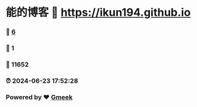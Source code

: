 # 能的博客 :link: https://ikun194.github.io 
### :page_facing_up: [6](https://ikun194.github.io/tag.html) 
### :speech_balloon: 1 
### :hibiscus: 11652 
### :alarm_clock: 2024-06-23 17:52:28 
### Powered by :heart: [Gmeek](https://github.com/Meekdai/Gmeek)
